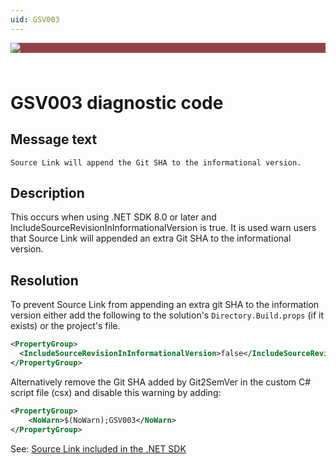 ```yaml
---
uid: GSV003
---
```


<div style="background-color:#944248;padding:0px;margin-bottom:0.5em">
  <img src="https://noetictools.github.io/Git2SemVer.MSBuild/Images/Git2SemVer_banner_840x70.png"/>
</div>
<br/>

# GSV003 diagnostic code

## Message text

``Source Link will append the Git SHA to the informational version.``

## Description

This occurs when using .NET SDK 8.0 or later and IncludeSourceRevisionInInformationalVersion is true.
It is used  warn users that Source Link will appended an extra Git SHA to the informational version.

## Resolution

To prevent Source Link from appending an extra git SHA to the information version either add the following
to the solution's `Directory.Build.props` (if it exists) or the project's file.

```xml
<PropertyGroup>
  <IncludeSourceRevisionInInformationalVersion>false</IncludeSourceRevisionInInformationalVersion>
</PropertyGroup>
```

Alternatively remove the Git SHA added by Git2SemVer in the custom C# script file (csx) and disable this
warning by adding:

```xml
<PropertyGroup>
    <NoWarn>$(NoWarn);GSV003</NoWarn>
</PropertyGroup>
```

See: [Source Link included in the .NET SDK](https://learn.microsoft.com/en-us/dotnet/core/compatibility/sdk/8.0/source-link)
